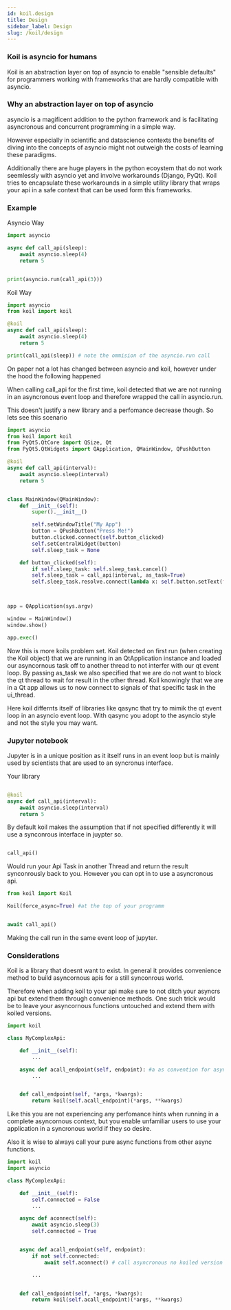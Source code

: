 ```yaml
---
id: koil.design
title: Design
sidebar_label: Design
slug: /koil/design
---
```





### Koil is asyncio for humans

Koil is an abstraction layer on top of asyncio to enable "sensible defaults" for
programmers working with frameworks that are hardly compatible with asyncio.

### Why an abstraction layer on top of asyncio

asyncio is a magificent addition to the python framework and is facilitating asyncronous
and concurrent programming in a simple way.

However especially in scientific and datascience contexts the benefits of diving
into the concepts of asyncio might not outweigh the costs of learning these paradigms.

Additionally there are huge players in the python ecoystem that do not work seemlessly
with asyncio yet and involve workarounds (Django, PyQt). Koil tries to encapsulate
these workarounds in a simple utility library that wraps your api in a safe context
that can be used form this frameworks.

### Example

Asyncio Way

```python
import asyncio

async def call_api(sleep):
    await asyncio.sleep(4)
    return 5


print(asyncio.run(call_api(3)))

```

Koil Way

```python
import asyncio
from koil import koil

@koil
async def call_api(sleep):
    await asyncio.sleep(4)
    return 5

print(call_api(sleep)) # note the ommision of the asyncio.run call

```

On paper not a lot has changed between asyncio and koil, however under the hood the following
happened

When calling call_api for the first time, koil detected that we are not running in an asyncronous
event loop and therefore wrapped the call in asyncio.run.

This doesn't justify a new library and a perfomance decrease though. So lets see this scenario

```python
import asyncio
from koil import koil
from PyQt5.QtCore import QSize, Qt
from PyQt5.QtWidgets import QApplication, QMainWindow, QPushButton

@koil
async def call_api(interval):
    await asyncio.sleep(interval)
    return 5


class MainWindow(QMainWindow):
    def __init__(self):
        super().__init__()

        self.setWindowTitle("My App")
        button = QPushButton("Press Me!")
        button.clicked.connect(self.button_clicked)
        self.setCentralWidget(button)
        self.sleep_task = None

    def button_clicked(self):
        if self.sleep_task: self.sleep_task.cancel()
        self.sleep_task = call_api(interval, as_task=True)
        self.sleep_task.resolve.connect(lambda x: self.button.setText(f"Slept {x} seconds"))



app = QApplication(sys.argv)

window = MainWindow()
window.show()

app.exec()

```

Now this is more koils problem set. Koil detected on first run (when creating the Koil object) that
we are running in an QtApplication instance and loaded our asyncornous task off to another thread
to not interfer with our qt event loop. By passing as_task we also specified that we are do not
want to block the qt thread to wait for result in the other thread. Koil knowingly that we are in a Qt app
allows us to now connect to signals of that specific task in the ui_thread. 

Here koil differnts itself of libraries like qasync that try to mimik the qt event loop in an asyncio event loop.
With qasync you adopt to the asyncio style and not the style you may want.


### Jupyter notebook

Jupyter is in a unique position as it itself runs in an event loop but is mainly used by scientists
that are used to an syncronus interface.

Your library
```python

@koil
async def call_api(interval):
    await asyncio.sleep(interval)
    return 5


```

By default koil makes the assumption that if not specified differently it will use a synconrous
interface in juypter so.

```python

call_api()

```

Would run your Api Task in another Thread and return the result synconrously back to you.
However you can opt in to use a asyncronous api.

```python
from koil import Koil

Koil(force_async=True) #at the top of your programm


await call_api()
```

Making the call run in the same event loop of jupyter.



### Considerations

Koil is a library that doesnt want to exist. In general it provides convenience method
to build asyncornous apis for a still synconrous world. 

Therefore when adding koil to your api make sure to not ditch your asyncrs api but extend
them through convenience methods. One such trick would be to leave your asyncornous functions
untouched and extend them with koiled versions.

```python
import koil

class MyComplexApi:

    def __init__(self):
        ...

    async def acall_endpoint(self, endpoint): #a as convention for asyncornous functions
        ...


    def call_endpoint(self, *args, *kwargs):
        return koil(self.acall_endpoint)(*args, **kwargs)

```

Like this you are not experiencing any perfomance hints when running in a complete
asyncornous context, but you enable unfamiliar users to use your application in a 
syncronous world if they so desire.

Also it is wise to always call your pure async functions from other async functions.

```python
import koil
import asyncio

class MyComplexApi:

    def __init__(self):
        self.connected = False
        ...

    async def aconnect(self):
        await asyncio.sleep(3)
        self.connected = True


    async def acall_endpoint(self, endpoint): 
        if not self.connected:
            await self.aconnect() # call asyncronous no koiled version for better performance

        ...


    def call_endpoint(self, *args, *kwargs):
        return koil(self.acall_endpoint)(*args, **kwargs)

```